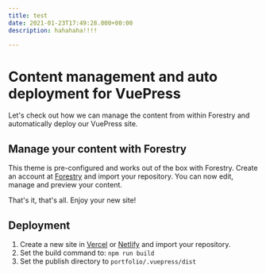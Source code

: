 ```yaml
---
title: test
date: 2021-01-23T17:49:28.000+00:00
description: hahahaha!!!!

---
```

# Content management and auto deployment for VuePress

Let's check out how we can manage the content from within Forestry and automatically deploy our VuePress site.

## Manage your content with Forestry

This theme is pre-configured and works out of the box with Forestry. Create an account at [Forestry](https://forestry.io "Forestry") and import your repository. You can now edit, manage and preview your content.

That's it, that's all. Enjoy your new site!

## Deployment

1. Create a new site in [Vercel](https://vercel.com) or [Netlify](https://netlify.com) and import your repository.
2. Set the build command to: `npm run build`
3. Set the publish directory to `portfolio/.vuepress/dist`